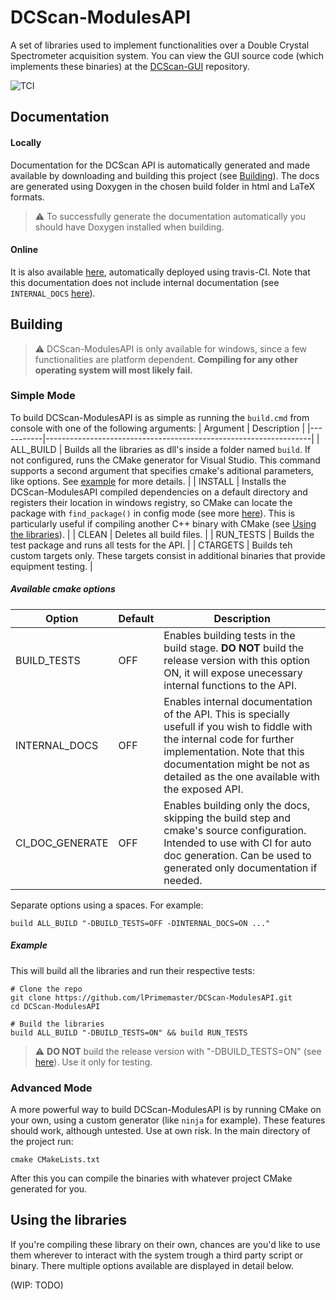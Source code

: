 # DCScan-ModulesAPI
A  set of libraries used to implement functionalities over a Double Crystal Spectrometer acquisition system.
You can view the GUI source code (which implements these binaries) at the [DCScan-GUI](http://github.com/lPrimemaster/DCScan-GUI) repository.

![TCI](https://travis-ci.org/lPrimemaster/DCScan-ModulesAPI.svg?branch=master)

## Documentation
#### Locally
Documentation for the DCScan API is automatically generated and made available by downloading and building this project (see [Building](#building)). The docs are generated using Doxygen in the chosen build folder in html and LaTeX formats.
> :warning: To successfully generate the documentation automatically you should have Doxygen installed when building.
#### Online
It is also available [here](https://lprimemaster.github.io/DCScan-ModulesAPI/), automatically deployed using travis-CI. Note that this documentation does not include internal documentation (see `INTERNAL_DOCS` [here](#available-cmake-options)).

## Building

> :warning: DCScan-ModulesAPI is only available for windows, since a few functionalities are platform dependent. **Compiling for any other operating system will most likely fail.**

### Simple Mode
To build DCScan-ModulesAPI is as simple as running the `build.cmd` from console with one of the following arguments:
| Argument  |                            Description                           |
|-----------|------------------------------------------------------------------|
| ALL_BUILD | Builds all the libraries as dll's inside a folder named `build`. If not configured, runs the CMake generator for Visual Studio. This command supports a second argument that specifies cmake's aditional parameters, like options. See [example](#example) for more details. |
| INSTALL   | Installs the DCScan-ModulesAPI compiled dependencies on a default directory and registers their location in windows registry, so CMake can locate the package with `find_package()` in config mode (see more [here](https://cmake.org/cmake/help/latest/command/find_package.html)). This is particularly useful if compiling another C++ binary with CMake (see [Using the libraries](#using-the-libraries)). |
| CLEAN     | Deletes all build files. |
| RUN_TESTS | Builds the test package and runs all tests for the API.          |
| CTARGETS  | Builds teh custom targets only. These targets consist in additional binaries that provide equipment testing. |

##### Available cmake options

|   Option    | Default | Description |
|-------------|---------|-------------|
| BUILD_TESTS |   OFF   | Enables building tests in the build stage. **DO NOT** build the release version with this option ON, it will expose unecessary internal functions to the API. |
| INTERNAL_DOCS | OFF   | Enables internal documentation of the API. This is specially usefull if you wish to fiddle with the internal code for further implementation. Note that this documentation might be not as detailed as the one available with the exposed API. |
| CI_DOC_GENERATE | OFF | Enables building only the docs, skipping the build step and cmake's source configuration. Intended to use with CI for auto doc generation. Can be used to generated only documentation if needed. |

Separate options using a spaces. For example:
```shell
build ALL_BUILD "-DBUILD_TESTS=OFF -DINTERNAL_DOCS=ON ..."
```


##### Example
This will build all the libraries and run their respective tests:
```shell
# Clone the repo
git clone https://github.com/lPrimemaster/DCScan-ModulesAPI.git
cd DCScan-ModulesAPI

# Build the libraries
build ALL_BUILD "-DBUILD_TESTS=ON" && build RUN_TESTS
```
> :warning: **DO NOT** build the release version with "-DBUILD_TESTS=ON" (see [here](#available-cmake-options)). Use it only for testing.


### Advanced Mode
A more powerful way to build DCScan-ModulesAPI is by running CMake on your own, using a custom generator (like `ninja` for example). These features should work, although untested. Use at own risk.
In the main directory of the project run:
```shell
cmake CMakeLists.txt
```
After this you can compile the binaries with whatever project CMake generated for you.

## Using the libraries
If you're compiling these library on their own, chances are you'd like to use them wherever to interact with the system trough a third party script or binary. There multiple options available are displayed in detail below.

(WIP: TODO)
